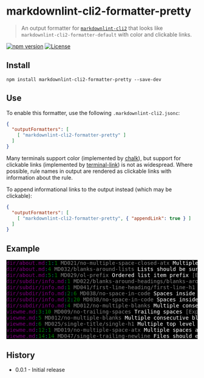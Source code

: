 # markdownlint-cli2-formatter-pretty

> An output formatter for [`markdownlint-cli2`][markdownlint-cli2] that looks
> like `markdownlint-cli2-formatter-default` with color and clickable links.

[![npm version][npm-image]][npm-url]
[![License][license-image]][license-url]

## Install

```shell
npm install markdownlint-cli2-formatter-pretty --save-dev
```

## Use

To enable this formatter, use the following `.markdownlint-cli2.jsonc`:

```json
{
  "outputFormatters": [
    [ "markdownlint-cli2-formatter-pretty" ]
  ]
}
```

Many terminals support color (implemented by [chalk][chalk]), but support for
clickable links (implemented by [terminal-link][terminal-link]) is not as
widespread. Where possible, rule names in output are rendered as clickable links
with information about the rule.

To append informational links to the output instead (which may be clickable):

```json
{
  "outputFormatters": [
    [ "markdownlint-cli2-formatter-pretty", { "appendLink": true } ]
  ]
}
```

## Example

<!-- markdownlint-disable line-length no-inline-html -->

<pre style="background:black">
<span style="color:purple">dir/about.md</span><span style="color:teal">:</span><span style="color:green">1</span><span style="color:teal">:</span><span style="color:green">1</span><span style="color:white"> </span><span style="color:gray">MD021/no-multiple-space-closed-atx</span><span style="color:white"> Multiple spaces inside hashes on closed atx style heading</span><span style="color:gray"> [Context: &quot;#  About  #&quot;]</span><span style="color:white">
</span><span style="color:purple">dir/about.md</span><span style="color:teal">:</span><span style="color:green">4</span><span style="color:white"> </span><span style="color:gray">MD032/blanks-around-lists</span><span style="color:white"> Lists should be surrounded by blank lines</span><span style="color:gray"> [Context: &quot;1. List&quot;]</span><span style="color:white">
</span><span style="color:purple">dir/about.md</span><span style="color:teal">:</span><span style="color:green">5</span><span style="color:teal">:</span><span style="color:green">1</span><span style="color:white"> </span><span style="color:gray">MD029/ol-prefix</span><span style="color:white"> Ordered list item prefix</span><span style="color:gray"> [Expected: 2; Actual: 3; Style: 1/2/3]</span><span style="color:white">
</span><span style="color:purple">dir/subdir/info.md</span><span style="color:teal">:</span><span style="color:green">1</span><span style="color:white"> </span><span style="color:gray">MD022/blanks-around-headings/blanks-around-headers</span><span style="color:white"> Headings should be surrounded by blank lines</span><span style="color:gray"> [Expected: 1; Actual: 0; Below] [Context: &quot;## Information&quot;]</span><span style="color:white">
</span><span style="color:purple">dir/subdir/info.md</span><span style="color:teal">:</span><span style="color:green">1</span><span style="color:white"> </span><span style="color:gray">MD041/first-line-heading/first-line-h1</span><span style="color:white"> First line in file should be a top level heading</span><span style="color:gray"> [Context: &quot;## Information&quot;]</span><span style="color:white">
</span><span style="color:purple">dir/subdir/info.md</span><span style="color:teal">:</span><span style="color:green">2</span><span style="color:teal">:</span><span style="color:green">6</span><span style="color:white"> </span><span style="color:gray">MD038/no-space-in-code</span><span style="color:white"> Spaces inside code span elements</span><span style="color:gray"> [Context: &quot;` code1`&quot;]</span><span style="color:white">
</span><span style="color:purple">dir/subdir/info.md</span><span style="color:teal">:</span><span style="color:green">2</span><span style="color:teal">:</span><span style="color:green">20</span><span style="color:white"> </span><span style="color:gray">MD038/no-space-in-code</span><span style="color:white"> Spaces inside code span elements</span><span style="color:gray"> [Context: &quot;`code2 `&quot;]</span><span style="color:white">
</span><span style="color:purple">dir/subdir/info.md</span><span style="color:teal">:</span><span style="color:green">4</span><span style="color:white"> </span><span style="color:gray">MD012/no-multiple-blanks</span><span style="color:white"> Multiple consecutive blank lines</span><span style="color:gray"> [Expected: 1; Actual: 2]</span><span style="color:white">
</span><span style="color:purple">viewme.md</span><span style="color:teal">:</span><span style="color:green">3</span><span style="color:teal">:</span><span style="color:green">10</span><span style="color:white"> </span><span style="color:gray">MD009/no-trailing-spaces</span><span style="color:white"> Trailing spaces</span><span style="color:gray"> [Expected: 0 or 2; Actual: 1]</span><span style="color:white">
</span><span style="color:purple">viewme.md</span><span style="color:teal">:</span><span style="color:green">5</span><span style="color:white"> </span><span style="color:gray">MD012/no-multiple-blanks</span><span style="color:white"> Multiple consecutive blank lines</span><span style="color:gray"> [Expected: 1; Actual: 2]</span><span style="color:white">
</span><span style="color:purple">viewme.md</span><span style="color:teal">:</span><span style="color:green">6</span><span style="color:white"> </span><span style="color:gray">MD025/single-title/single-h1</span><span style="color:white"> Multiple top level headings in the same document</span><span style="color:gray"> [Context: &quot;# Description&quot;]</span><span style="color:white">
</span><span style="color:purple">viewme.md</span><span style="color:teal">:</span><span style="color:green">12</span><span style="color:teal">:</span><span style="color:green">1</span><span style="color:white"> </span><span style="color:gray">MD019/no-multiple-space-atx</span><span style="color:white"> Multiple spaces after hash on atx style heading</span><span style="color:gray"> [Context: &quot;##  Summary&quot;]</span><span style="color:white">
</span><span style="color:purple">viewme.md</span><span style="color:teal">:</span><span style="color:green">14</span><span style="color:teal">:</span><span style="color:green">14</span><span style="color:white"> </span><span style="color:gray">MD047/single-trailing-newline</span><span style="color:white"> Files should end with a single newline character
</span></pre>

## History

- 0.0.1 - Initial release

[chalk]: https://github.com/chalk/chalk
[license-image]: https://img.shields.io/npm/l/markdownlint-cli2-formatter-pretty.svg
[license-url]: https://opensource.org/licenses/MIT
[markdownlint-cli2]: https://github.com/DavidAnson/markdownlint-cli2
[npm-image]: https://img.shields.io/npm/v/markdownlint-cli2-formatter-pretty.svg
[npm-url]: https://www.npmjs.com/package/markdownlint-cli2-formatter-pretty
[terminal-link]: https://github.com/sindresorhus/terminal-link
